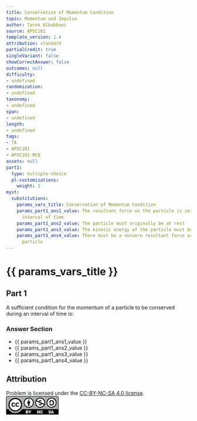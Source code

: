 ```yaml
---
title: Conservation of Momentum Condition
topic: Momentum and Impulse
author: Tarek Alkabbani
source: APSC181
template_version: 1.4
attribution: standard
partialCredit: true
singleVariant: false
showCorrectAnswer: false
outcomes: null
difficulty:
- undefined
randomization:
- undefined
taxonomy:
- undefined
span:
- undefined
length:
- undefined
tags:
- TA
- APSC181
- APSC181-MCQ
assets: null
part1:
  type: multiple-choice
  pl-customizations:
    weight: 1
myst:
  substitutions:
    params_vars_title: Conservation of Momentum Condition
    params_part1_ans1_value: The resultant force on the particle is zero during an
      interval of time
    params_part1_ans2_value: The particle must originally be at rest
    params_part1_ans3_value: The kinetic energy of the particle must be zero
    params_part1_ans4_value: There must be a nonzero resultant force acting on the
      particle
---
```

# {{ params_vars_title }}

## Part 1

A sufficient condition for the momentum of a particle to be conserved during an interval of time is:

### Answer Section

- {{ params_part1_ans1_value }}
- {{ params_part1_ans2_value }}
- {{ params_part1_ans3_value }}
- {{ params_part1_ans4_value }}

## Attribution

Problem is licensed under the [CC-BY-NC-SA 4.0 license](https://creativecommons.org/licenses/by-nc-sa/4.0/).<br> ![The Creative Commons 4.0 license requiring attribution-BY, non-commercial-NC, and share-alike-SA license.](https://raw.githubusercontent.com/firasm/bits/master/by-nc-sa.png)